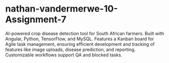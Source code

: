 # nathan-vandermerwe-10-Assignment-7
AI-powered crop disease detection tool for South African farmers. Built with Angular, Python, TensorFlow, and MySQL. Features a Kanban board for Agile task management, ensuring efficient development and tracking of features like image uploads, disease prediction, and reporting. Customizable workflows support QA and blocked tasks.
